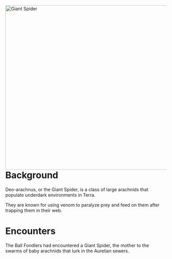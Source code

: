 <IMG align="left" width="512" src="https://www.dndbeyond.com/avatars/thumbnails/30849/299/1000/1000/638064499038216933.png" alt="Giant Spider">

# Background
Deo-arachnus, or the Giant Spider, is a class of large arachnids that populate underdark environments in Terra.

They are known for using venom to paralyze prey and feed on them after trapping them in their web.

# Encounters
The Ball Fondlers had encountered a Giant Spider, the mother to the swarms of baby arachnids that lurk in the Aurelian sewers.